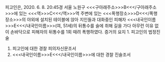 피고인은, 2020. 6. 8. 20:45경 서울 노원구 <<<구아래주소>>>B<<</구아래주소>>>에 있는 <<<역>>>C<<</역>>>역 주변에 있는 <<<폭행장소>>>D<<</폭행장소>>>의 야외에 설치된 테이블에 앉아 지인들과 대화중인 피해자 <<<내국인이름>>>E<<</내국인이름>>>(여, 51세)의 뒤통수를 술에 취해 길을 가다 아무런 이유 없이 손바닥으로 피해자의 뒤통수를 1회 때려 폭행하였다.
증거의 요지 1. 피고인의 법정진술
1. 피고인에 대한 경찰 피의자신문조서
1. <<<내국인이름>>>E<<</내국인이름>>>에 대한 경찰 진술조서